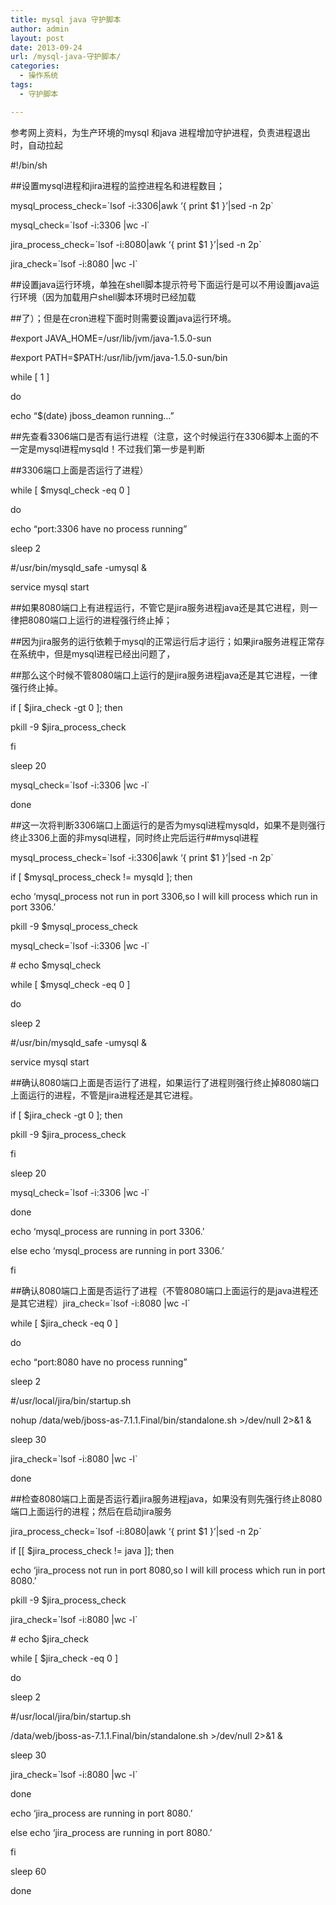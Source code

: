 ```yaml
---
title: mysql java 守护脚本
author: admin
layout: post
date: 2013-09-24
url: /mysql-java-守护脚本/
categories:
  - 操作系统
tags:
  - 守护脚本

---
```

参考网上资料，为生产环境的mysql 和java 进程增加守护进程，负责进程退出时，自动拉起

#!/bin/sh
  
##设置mysql进程和jira进程的监控进程名和进程数目；
  
mysql\_process\_check=\`lsof -i:3306|awk &#8216;{ print $1 }&#8217;|sed -n 2p\`
  
mysql_check=\`lsof -i:3306 |wc -l\`
  
jira\_process\_check=\`lsof -i:8080|awk &#8216;{ print $1 }&#8217;|sed -n 2p\`
  
jira_check=\`lsof -i:8080 |wc -l\`

##设置java运行环境，单独在shell脚本提示符号下面运行是可以不用设置java运行环境（因为加载用户shell脚本环境时已经加载
  
##了）；但是在cron进程下面时则需要设置java运行环境。

#export JAVA_HOME=/usr/lib/jvm/java-1.5.0-sun
  
#export PATH=$PATH:/usr/lib/jvm/java-1.5.0-sun/bin

while [ 1 ]
  
do
  
echo &#8220;$(date) jboss_deamon running&#8230;&#8221;
  
##先查看3306端口是否有运行进程（注意，这个时候运行在3306脚本上面的不一定是mysql进程mysqld！不过我们第一步是判断
  
##3306端口上面是否运行了进程）
  
while [ $mysql_check -eq 0 ]
  
do
  
echo &#8220;port:3306 have no process running&#8221;
  
sleep 2
  
#/usr/bin/mysqld_safe -umysql &
  
service mysql start
  
##如果8080端口上有进程运行，不管它是jira服务进程java还是其它进程，则一律把8080端口上运行的进程强行终止掉；
  
##因为jira服务的运行依赖于mysql的正常运行后才运行；如果jira服务进程正常存在系统中，但是mysql进程已经出问题了，
  
##那么这个时候不管8080端口上运行的是jira服务进程java还是其它进程，一律强行终止掉。
  
if [ $jira_check -gt 0 ]; then
  
pkill -9 $jira\_process\_check
  
fi
  
sleep 20
  
mysql_check=\`lsof -i:3306 |wc -l\`
  
done

##这一次将判断3306端口上面运行的是否为mysql进程mysqld，如果不是则强行终止3306上面的非mysql进程，同时终止完后运行##mysql进程
  
mysql\_process\_check=\`lsof -i:3306|awk &#8216;{ print $1 }&#8217;|sed -n 2p\`
  
if [ $mysql\_process\_check != mysqld ]; then
  
echo &#8216;mysql_process not run in port 3306,so I will kill process which run in port 3306.&#8217;
  
pkill -9 $mysql\_process\_check
  
mysql_check=\`lsof -i:3306 |wc -l\`
  
\# echo $mysql_check
  
while [ $mysql_check -eq 0 ]
  
do
  
sleep 2
  
#/usr/bin/mysqld_safe -umysql &
  
service mysql start
  
##确认8080端口上面是否运行了进程，如果运行了进程则强行终止掉8080端口上面运行的进程，不管是jira进程还是其它进程。
  
if [ $jira_check -gt 0 ]; then
  
pkill -9 $jira\_process\_check
  
fi
  
sleep 20
  
mysql_check=\`lsof -i:3306 |wc -l\`
  
done
  
echo &#8216;mysql_process are running in port 3306.&#8217;
  
else echo &#8216;mysql_process are running in port 3306.&#8217;
  
fi

##确认8080端口上面是否运行了进程（不管8080端口上面运行的是java进程还是其它进程）jira_check=\`lsof -i:8080 |wc -l\`
  
while [ $jira_check -eq 0 ]
  
do
  
echo &#8220;port:8080 have no process running&#8221;
  
sleep 2
  
#/usr/local/jira/bin/startup.sh
  
nohup /data/web/jboss-as-7.1.1.Final/bin/standalone.sh >/dev/null 2>&1 &
  
sleep 30
  
jira_check=\`lsof -i:8080 |wc -l\`
  
done

##检查8080端口上面是否运行着jira服务进程java，如果没有则先强行终止8080端口上面运行的进程；然后在启动jira服务
  
jira\_process\_check=\`lsof -i:8080|awk &#8216;{ print $1 }&#8217;|sed -n 2p\`
  
if [[ $jira\_process\_check != java ]]; then
  
echo &#8216;jira_process not run in port 8080,so I will kill process which run in port 8080.&#8217;
  
pkill -9 $jira\_process\_check
  
jira_check=\`lsof -i:8080 |wc -l\`
  
\# echo $jira_check
  
while [ $jira_check -eq 0 ]
  
do
  
sleep 2
  
#/usr/local/jira/bin/startup.sh
  
/data/web/jboss-as-7.1.1.Final/bin/standalone.sh >/dev/null 2>&1 &
  
sleep 30
  
jira_check=\`lsof -i:8080 |wc -l\`
  
done
  
echo &#8216;jira_process are running in port 8080.&#8217;
  
else echo &#8216;jira_process are running in port 8080.&#8217;
  
fi
  
sleep 60
  
done
